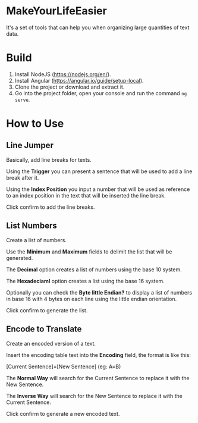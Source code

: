 # MakeYourLifeEasier
It's a set of tools that can help you when organizing large quantities of text data.

# Build
1. Install NodeJS (https://nodejs.org/en/).
2. Install Angular (https://angular.io/guide/setup-local).
3. Clone the project or download and extract it.
4. Go into the project folder, open your console and run the command ``ng serve``.

# How to Use

## Line Jumper
Basically, add line breaks for texts.

Using the **Trigger** you can present a sentence that will be used to add a line break after it.

Using the **Index Position** you input a number that will be used as reference to an index position in the text that will be inserted the line break.

Click confirm to add the line breaks.

## List Numbers
Create a list of numbers.

Use the **Minimum** and **Maximum** fields to delimit the list that will be generated.

The **Decimal** option creates a list of numbers using the base 10 system.

The **Hexadeciaml** option creates a list using the base 16 system.

Optionally you can check the **Byte little Endian?** to display a list of numbers in base 16 with 4 bytes on each line using the little endian orientation.

Click confirm to generate the list.

## Encode to Translate
Create an encoded version of a text.

Insert the encoding table text into the **Encoding** field, the format is like this:

[Current Sentence]=[New Sentence] (eg: A=B)

The **Normal Way** will search for the Current Sentence to replace it with the New Sentence.

The **Inverse Way** will search for the New Sentence to replace it with the Current Sentence.

Click confirm to generate a new encoded text.
